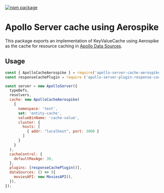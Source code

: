 [![npm package](https://img.shields.io/badge/npm%20package-0.5.1-brightgreen.svg)](https://www.npmjs.com/package/apollo-server-cache-aerospike)
                                                   
                                                          
# Apollo Server cache using Aerospike
This package exports an implementation of KeyValueCache using Aerospike as the cache for resource caching in [Apollo Data Sources](https://www.apollographql.com/docs/apollo-server/features/data-sources/).

## Usage

```javascript
const { ApolloCacheAerospike } = require('apollo-server-cache-aerospike');
const responseCachePlugin = require ('apollo-server-plugin-response-cache');

const server = new ApolloServer({
  typeDefs,
  resolvers,
  cache: new ApolloCacheAerospike(
    {
      namespace: 'test',
      set: 'entity-cache',
      valueBinName: 'cache-value',
      cluster: {
        hosts: [
          { addr: "localhost", port: 3000 }
        ]
      }
    }
  ),
  cacheControl: {
    defaultMaxAge: 30,
  },
  plugins: [responseCachePlugin()],
  dataSources: () => ({
    moviesAPI: new MoviesAPI(),
  }),
});
```
# 
